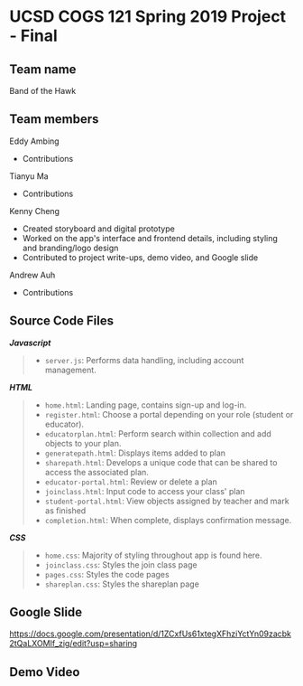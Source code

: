 # UCSD COGS 121 Spring 2019 Project - Final
## Team name
Band of the Hawk
## Team members
Eddy Ambing
- Contributions

Tianyu Ma
- Contributions

Kenny Cheng
- Created storyboard and digital prototype
- Worked on the app's interface and frontend details, including styling and branding/logo design
- Contributed to project write-ups, demo video, and Google slide

Andrew Auh
- Contributions  

## Source Code Files  
***Javascript***  
>* `server.js`: Performs data handling, including account management.
  
***HTML***
>* `home.html`: Landing page, contains sign-up and log-in.
>* `register.html`: Choose a portal depending on your role (student or educator).
>* `educatorplan.html`: Perform search within collection and add objects to your plan.
>* `generatepath.html`: Displays items added to plan 
>* `sharepath.html`: Develops a unique code that can be shared to access the associated plan.
>* `educator-portal.html`: Review or delete a plan
>* `joinclass.html`: Input code to access your class' plan
>* `student-portal.html`: View objects assigned by teacher and mark as finished 
>* `completion.html`: When complete, displays confirmation message.
  
***CSS***
>* `home.css`: Majority of styling throughout app is found here.
>* `joinclass.css`: Styles the join class page
>* `pages.css`: Styles the code pages
>* `shareplan.css`: Styles the shareplan page

## Google Slide   
https://docs.google.com/presentation/d/1ZCxfUs61xtegXFhziYctYn09zacbk2tQaLXOMIf_zig/edit?usp=sharing

## Demo Video  
